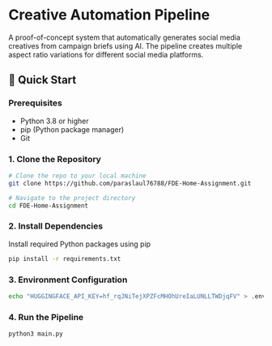 # Creative Automation Pipeline

A proof-of-concept system that automatically generates social media creatives from campaign briefs using AI. The pipeline creates multiple aspect ratio variations for different social media platforms.

## 🚀 Quick Start

### Prerequisites
- Python 3.8 or higher
- pip (Python package manager)
- Git

### 1. Clone the Repository

```bash
# Clone the repo to your local machine
git clone https://github.com/paraslaul76788/FDE-Home-Assignment.git

# Navigate to the project directory
cd FDE-Home-Assignment
```

### 2. Install Dependencies

Install required Python packages using pip
```bash
pip install -r requirements.txt
```

### 3. Environment Configuration

```bash
echo "HUGGINGFACE_API_KEY=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" > .env
```

### 4. Run the Pipeline

```bash
python3 main.py
```

